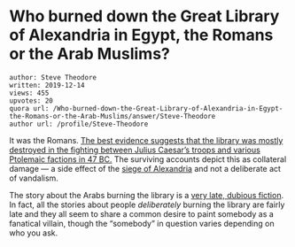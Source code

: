 # Who burned down the Great Library of Alexandria in Egypt, the Romans or the Arab Muslims?

	author: Steve Theodore
	written: 2019-12-14
	views: 455
	upvotes: 20
	quora url: /Who-burned-down-the-Great-Library-of-Alexandria-in-Egypt-the-Romans-or-the-Arab-Muslims/answer/Steve-Theodore
	author url: /profile/Steve-Theodore


It was the Romans. [The best evidence suggests that the library was mostly destroyed in the fighting between Julius Caesar’s troops and various Ptolemaic factions in 47 BC.](https://www.quora.com/Who-was-responsible-for-the-destruction-of-the-library-of-Alexandria/answer/Steve-Theodore?ch=10&share=b1c501af&srid=zLvM) The surviving accounts depict this as collateral damage — a side effect of the [siege of Alexandria](https://en.wikipedia.org/wiki/Siege_of_Alexandria_(47_BC)) and not a deliberate act of vandalism.

The story about the Arabs burning the library is a [very late, dubious fiction](https://www.quora.com/Did-the-Muslims-burn-the-Great-Library-of-Alexandria/answer/Steve-Theodore?ch=10&share=5a942709&srid=zLvM). In fact, all the stories about people _deliberately_  burning the library are fairly late and they all seem to share a common desire to paint somebody as a fanatical villain, though the “somebody” in question varies depending on who you ask.

